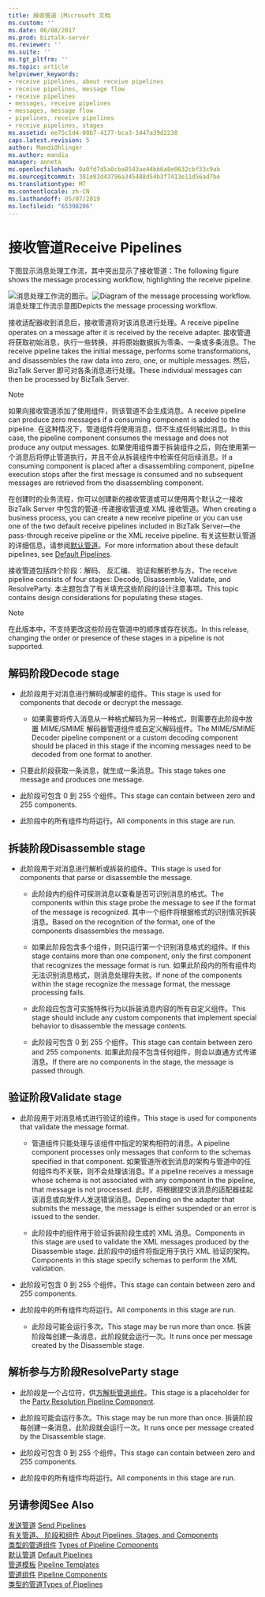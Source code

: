 ```yaml
---
title: 接收管道 |Microsoft 文档
ms.custom: ''
ms.date: 06/08/2017
ms.prod: biztalk-server
ms.reviewer: ''
ms.suite: ''
ms.tgt_pltfrm: ''
ms.topic: article
helpviewer_keywords:
- receive pipelines, about receive pipelines
- receive pipelines, message flow
- receive pipelines
- messages, receive pipelines
- messages, message flow
- pipelines, receive pipelines
- receive pipelines, stages
ms.assetid: ee75c1d4-00b7-4177-bca3-1447a39d2238
caps.latest.revision: 5
author: MandiOhlinger
ms.author: mandia
manager: anneta
ms.openlocfilehash: 0a0fd7d5a0cba8543ae44bb6a8e0632cbf33c9ab
ms.sourcegitcommit: 381e83d43796a345488d54b3f7413e11d56ad7be
ms.translationtype: MT
ms.contentlocale: zh-CN
ms.lasthandoff: 05/07/2019
ms.locfileid: "65398206"
---
```

# <a name="receive-pipelines"></a><span data-ttu-id="62d29-102">接收管道</span><span class="sxs-lookup"><span data-stu-id="62d29-102">Receive Pipelines</span></span>
<span data-ttu-id="62d29-103">下图显示消息处理工作流，其中突出显示了接收管道：</span><span class="sxs-lookup"><span data-stu-id="62d29-103">The following figure shows the message processing workflow, highlighting the receive pipeline.</span></span>  
  
 <span data-ttu-id="62d29-104">![消息处理工作流的图示。](../core/media/ebiz-dev-busprcsb.gif "ebiz_dev_busprcsb")</span><span class="sxs-lookup"><span data-stu-id="62d29-104">![Diagram of the message processing workflow.](../core/media/ebiz-dev-busprcsb.gif "ebiz_dev_busprcsb")</span></span>  
<span data-ttu-id="62d29-105">消息处理工作流示意图</span><span class="sxs-lookup"><span data-stu-id="62d29-105">Depicts the message processing workflow.</span></span>  
  
 <span data-ttu-id="62d29-106">接收适配器收到消息后，接收管道将对该消息进行处理。</span><span class="sxs-lookup"><span data-stu-id="62d29-106">A receive pipeline operates on a message after it is received by the receive adapter.</span></span> <span data-ttu-id="62d29-107">接收管道将获取初始消息，执行一些转换，并将原始数据拆为零条、一条或多条消息。</span><span class="sxs-lookup"><span data-stu-id="62d29-107">The receive pipeline takes the initial message, performs some transformations, and disassembles the raw data into zero, one, or multiple messages.</span></span> <span data-ttu-id="62d29-108">然后，BizTalk Server 即可对各条消息进行处理。</span><span class="sxs-lookup"><span data-stu-id="62d29-108">These individual messages can then be processed by BizTalk Server.</span></span>  
  
> [!NOTE]
>  <span data-ttu-id="62d29-109">如果向接收管道添加了使用组件，则该管道不会生成消息。</span><span class="sxs-lookup"><span data-stu-id="62d29-109">A receive pipeline can produce zero messages if a consuming component is added to the pipeline.</span></span> <span data-ttu-id="62d29-110">在这种情况下，管道组件将使用消息，但不生成任何输出消息。</span><span class="sxs-lookup"><span data-stu-id="62d29-110">In this case, the pipeline component consumes the message and does not produce any output messages.</span></span> <span data-ttu-id="62d29-111">如果使用组件置于拆装组件之后，则在使用第一个消息后将停止管道执行，并且不会从拆装组件中检索任何后续消息。</span><span class="sxs-lookup"><span data-stu-id="62d29-111">If a consuming component is placed after a disassembling component, pipeline execution stops after the first message is consumed and no subsequent messages are retrieved from the disassembling component.</span></span>  
  
 <span data-ttu-id="62d29-112">在创建时的业务流程，你可以创建新的接收管道或可以使用两个默认之一接收 BizTalk Server 中包含的管道-传递接收管道或 XML 接收管道。</span><span class="sxs-lookup"><span data-stu-id="62d29-112">When creating a business process, you can create a new receive pipeline or you can use one of the two default receive pipelines included in BizTalk Server—the pass-through receive pipeline or the XML receive pipeline.</span></span> <span data-ttu-id="62d29-113">有关这些默认管道的详细信息，请参阅[默认管道](../core/default-pipelines.md)。</span><span class="sxs-lookup"><span data-stu-id="62d29-113">For more information about these default pipelines, see [Default Pipelines](../core/default-pipelines.md).</span></span>  
  
 <span data-ttu-id="62d29-114">接收管道包括四个阶段：解码、 反汇编、 验证和解析参与方。</span><span class="sxs-lookup"><span data-stu-id="62d29-114">The receive pipeline consists of four stages: Decode, Disassemble, Validate, and ResolveParty.</span></span> <span data-ttu-id="62d29-115">本主题包含了有关填充这些阶段的设计注意事项。</span><span class="sxs-lookup"><span data-stu-id="62d29-115">This topic contains design considerations for populating these stages.</span></span>  
  
> [!NOTE]
>  <span data-ttu-id="62d29-116">在此版本中，不支持更改这些阶段在管道中的顺序或存在状态。</span><span class="sxs-lookup"><span data-stu-id="62d29-116">In this release, changing the order or presence of these stages in a pipeline is not supported.</span></span>  
  
## <a name="decode-stage"></a><span data-ttu-id="62d29-117">解码阶段</span><span class="sxs-lookup"><span data-stu-id="62d29-117">Decode stage</span></span>  
  
-   <span data-ttu-id="62d29-118">此阶段用于对消息进行解码或解密的组件。</span><span class="sxs-lookup"><span data-stu-id="62d29-118">This stage is used for components that decode or decrypt the message.</span></span>  
  
    -   <span data-ttu-id="62d29-119">如果需要将传入消息从一种格式解码为另一种格式，则需要在此阶段中放置 MIME/SMIME 解码器管道组件或自定义解码组件。</span><span class="sxs-lookup"><span data-stu-id="62d29-119">The MIME/SMIME Decoder pipeline component or a custom decoding component should be placed in this stage if the incoming messages need to be decoded from one format to another.</span></span>  
  
-   <span data-ttu-id="62d29-120">只要此阶段获取一条消息，就生成一条消息。</span><span class="sxs-lookup"><span data-stu-id="62d29-120">This stage takes one message and produces one message.</span></span>  
  
-   <span data-ttu-id="62d29-121">此阶段可包含 0 到 255 个组件。</span><span class="sxs-lookup"><span data-stu-id="62d29-121">This stage can contain between zero and 255 components.</span></span>  
  
-   <span data-ttu-id="62d29-122">此阶段中的所有组件均将运行。</span><span class="sxs-lookup"><span data-stu-id="62d29-122">All components in this stage are run.</span></span>  
  
## <a name="disassemble-stage"></a><span data-ttu-id="62d29-123">拆装阶段</span><span class="sxs-lookup"><span data-stu-id="62d29-123">Disassemble stage</span></span>  
  
-   <span data-ttu-id="62d29-124">此阶段用于对消息进行解析或拆装的组件。</span><span class="sxs-lookup"><span data-stu-id="62d29-124">This stage is used for components that parse or disassemble the message.</span></span>  
  
    -   <span data-ttu-id="62d29-125">此阶段内的组件可探测消息以查看是否可识别消息的格式。</span><span class="sxs-lookup"><span data-stu-id="62d29-125">The components within this stage probe the message to see if the format of the message is recognized.</span></span> <span data-ttu-id="62d29-126">其中一个组件将根据格式的识别情况拆装消息。</span><span class="sxs-lookup"><span data-stu-id="62d29-126">Based on the recognition of the format, one of the components disassembles the message.</span></span>  
  
    -   <span data-ttu-id="62d29-127">如果此阶段包含多个组件，则只运行第一个识别消息格式的组件。</span><span class="sxs-lookup"><span data-stu-id="62d29-127">If this stage contains more than one component, only the first component that recognizes the message format is run.</span></span> <span data-ttu-id="62d29-128">如果此阶段内的所有组件均无法识别消息格式，则消息处理将失败。</span><span class="sxs-lookup"><span data-stu-id="62d29-128">If none of the components within the stage recognize the message format, the message processing fails.</span></span>  
  
    -   <span data-ttu-id="62d29-129">此阶段应包含可实施特殊行为以拆装消息内容的所有自定义组件。</span><span class="sxs-lookup"><span data-stu-id="62d29-129">This stage should include any custom components that implement special behavior to disassemble the message contents.</span></span>  
  
    -   <span data-ttu-id="62d29-130">此阶段可包含 0 到 255 个组件。</span><span class="sxs-lookup"><span data-stu-id="62d29-130">This stage can contain between zero and 255 components.</span></span> <span data-ttu-id="62d29-131">如果此阶段不包含任何组件，则会以直通方式传递消息。</span><span class="sxs-lookup"><span data-stu-id="62d29-131">If there are no components in the stage, the message is passed through.</span></span>  
  
## <a name="validate-stage"></a><span data-ttu-id="62d29-132">验证阶段</span><span class="sxs-lookup"><span data-stu-id="62d29-132">Validate stage</span></span>  
  
-   <span data-ttu-id="62d29-133">此阶段用于对消息格式进行验证的组件。</span><span class="sxs-lookup"><span data-stu-id="62d29-133">This stage is used for components that validate the message format.</span></span>  
  
    -   <span data-ttu-id="62d29-134">管道组件只能处理与该组件中指定的架构相符的消息。</span><span class="sxs-lookup"><span data-stu-id="62d29-134">A pipeline component processes only messages that conform to the schemas specified in that component.</span></span> <span data-ttu-id="62d29-135">如果管道所收到消息的架构与管道中的任何组件均不关联，则不会处理该消息。</span><span class="sxs-lookup"><span data-stu-id="62d29-135">If a pipeline receives a message whose schema is not associated with any component in the pipeline, that message is not processed.</span></span> <span data-ttu-id="62d29-136">此时，将根据提交该消息的适配器挂起该消息或向发件人发送错误消息。</span><span class="sxs-lookup"><span data-stu-id="62d29-136">Depending on the adapter that submits the message, the message is either suspended or an error is issued to the sender.</span></span>  
  
    -   <span data-ttu-id="62d29-137">此阶段中的组件用于验证拆装阶段生成的 XML 消息。</span><span class="sxs-lookup"><span data-stu-id="62d29-137">Components in this stage are used to validate the XML messages produced by the Disassemble stage.</span></span> <span data-ttu-id="62d29-138">此阶段中的组件将指定用于执行 XML 验证的架构。</span><span class="sxs-lookup"><span data-stu-id="62d29-138">Components in this stage specify schemas to perform the XML validation.</span></span>  
  
-   <span data-ttu-id="62d29-139">此阶段可包含 0 到 255 个组件。</span><span class="sxs-lookup"><span data-stu-id="62d29-139">This stage can contain between zero and 255 components.</span></span>  
  
-   <span data-ttu-id="62d29-140">此阶段中的所有组件均将运行。</span><span class="sxs-lookup"><span data-stu-id="62d29-140">All components in this stage are run.</span></span>  
  
    -   <span data-ttu-id="62d29-141">此阶段可能会运行多次。</span><span class="sxs-lookup"><span data-stu-id="62d29-141">This stage may be run more than once.</span></span> <span data-ttu-id="62d29-142">拆装阶段每创建一条消息，此阶段就会运行一次。</span><span class="sxs-lookup"><span data-stu-id="62d29-142">It runs once per message created by the Disassemble stage.</span></span>  
  
## <a name="resolveparty-stage"></a><span data-ttu-id="62d29-143">解析参与方阶段</span><span class="sxs-lookup"><span data-stu-id="62d29-143">ResolveParty stage</span></span>  
  
-   <span data-ttu-id="62d29-144">此阶段是一个占位符，供[方解析管道组件](../core/party-resolution-pipeline-component.md)。</span><span class="sxs-lookup"><span data-stu-id="62d29-144">This stage is a placeholder for the [Party Resolution Pipeline Component](../core/party-resolution-pipeline-component.md).</span></span>  
  
-   <span data-ttu-id="62d29-145">此阶段可能会运行多次。</span><span class="sxs-lookup"><span data-stu-id="62d29-145">This stage may be run more than once.</span></span> <span data-ttu-id="62d29-146">拆装阶段每创建一条消息，此阶段就会运行一次。</span><span class="sxs-lookup"><span data-stu-id="62d29-146">It runs once per message created by the Disassemble stage.</span></span>  
  
-   <span data-ttu-id="62d29-147">此阶段可包含 0 到 255 个组件。</span><span class="sxs-lookup"><span data-stu-id="62d29-147">This stage can contain between zero and 255 components.</span></span>  
  
-   <span data-ttu-id="62d29-148">此阶段中的所有组件均将运行。</span><span class="sxs-lookup"><span data-stu-id="62d29-148">All components in this stage are run.</span></span>  
  
## <a name="see-also"></a><span data-ttu-id="62d29-149">另请参阅</span><span class="sxs-lookup"><span data-stu-id="62d29-149">See Also</span></span>  
 <span data-ttu-id="62d29-150">[发送管道](../core/send-pipelines.md) </span><span class="sxs-lookup"><span data-stu-id="62d29-150">[Send Pipelines](../core/send-pipelines.md) </span></span>  
 <span data-ttu-id="62d29-151">[有关管道、 阶段和组件](../core/about-pipelines-stages-and-components.md) </span><span class="sxs-lookup"><span data-stu-id="62d29-151">[About Pipelines, Stages, and Components](../core/about-pipelines-stages-and-components.md) </span></span>  
 <span data-ttu-id="62d29-152">[类型的管道组件](../core/types-of-pipeline-components.md) </span><span class="sxs-lookup"><span data-stu-id="62d29-152">[Types of Pipeline Components](../core/types-of-pipeline-components.md) </span></span>  
 <span data-ttu-id="62d29-153">[默认管道](../core/default-pipelines.md) </span><span class="sxs-lookup"><span data-stu-id="62d29-153">[Default Pipelines](../core/default-pipelines.md) </span></span>  
 <span data-ttu-id="62d29-154">[管道模板](../core/pipeline-templates.md) </span><span class="sxs-lookup"><span data-stu-id="62d29-154">[Pipeline Templates](../core/pipeline-templates.md) </span></span>  
 <span data-ttu-id="62d29-155">[管道组件](../core/pipeline-components.md) </span><span class="sxs-lookup"><span data-stu-id="62d29-155">[Pipeline Components](../core/pipeline-components.md) </span></span>  
 [<span data-ttu-id="62d29-156">类型的管道</span><span class="sxs-lookup"><span data-stu-id="62d29-156">Types of Pipelines</span></span>](../core/types-of-pipelines.md)
